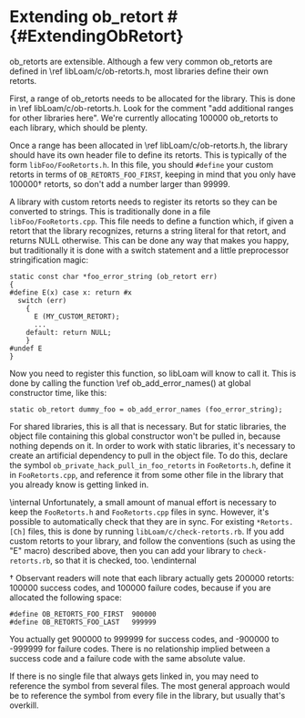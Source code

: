 # Extending ob_retort #     {#ExtendingObRetort}

ob_retorts are extensible. Although a few very common ob_retorts are defined
in \ref libLoam/c/ob-retorts.h, most libraries define their own retorts.

First, a range of ob_retorts needs to be allocated for the library. This is
done in \ref libLoam/c/ob-retorts.h. Look for the comment "add additional
ranges for other libraries here". We're currently allocating 100000
ob_retorts to each library, which should be plenty.

Once a range has been allocated in \ref libLoam/c/ob-retorts.h, the library
should have its own header file to define its retorts. This is typically of
the form `libFoo/FooRetorts.h`. In this file, you should `#define` your custom
retorts in terms of `OB_RETORTS_FOO_FIRST`, keeping in mind that you only have
100000&dagger; retorts, so don't add a number larger than 99999.

A library with custom retorts needs to register its retorts so they can be
converted to strings. This is traditionally done in a file
`libFoo/FooRetorts.cpp`. This file needs to define a function which, if given
a retort that the library recognizes, returns a string literal for that
retort, and returns NULL otherwise. This can be done any way that makes you
happy, but traditionally it is done with a switch statement and a little
preprocessor stringification magic:

```
static const char *foo_error_string (ob_retort err)
{
#define E(x) case x: return #x
  switch (err)
    {
      E (MY_CUSTOM_RETORT);
      ...
    default: return NULL;
    }
#undef E
}
```

Now you need to register this function, so libLoam will know to call it. This
is done by calling the function \ref ob_add_error_names() at global
constructor time, like this:

```
static ob_retort dummy_foo = ob_add_error_names (foo_error_string);
```

For shared libraries, this is all that is necessary. But for static libraries,
the object file containing this global constructor won't be pulled in, because
nothing depends on it. In order to work with static libraries, it's necessary
to create an artificial dependency to pull in the object file. To do this,
declare the symbol `ob_private_hack_pull_in_foo_retorts` in `FooRetorts.h`,
define it in `FooRetorts.cpp`, and reference it from some other file in the
library that you already know is getting linked in.

\internal
Unfortunately, a small amount of manual effort is necessary to keep the
`FooRetorts.h` and `FooRetorts.cpp` files in sync. However, it's possible to
automatically check that they are in sync. For existing `*Retorts.[Ch]` files,
this is done by running `libLoam/c/check-retorts.rb`. If you add custom
retorts to your library, and follow the conventions (such as using the "E"
macro) described above, then you can add your library to `check-retorts.rb`,
so that it is checked, too.
\endinternal

&dagger; Observant readers will note that each library actually gets 200000
retorts: 100000 success codes, and 100000 failure codes, because if you are
allocated the following space:

```
#define OB_RETORTS_FOO_FIRST  900000
#define OB_RETORTS_FOO_LAST   999999
```

You actually get 900000 to 999999 for success codes, and -900000 to -999999
for failure codes. There is no relationship implied between a success code and
a failure code with the same absolute value.

If there is no single file that always gets linked in, you may need to
reference the symbol from several files. The most general approach would be to
reference the symbol from every file in the library, but usually that's
overkill.